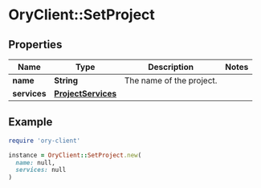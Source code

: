 # OryClient::SetProject

## Properties

| Name | Type | Description | Notes |
| ---- | ---- | ----------- | ----- |
| **name** | **String** | The name of the project. |  |
| **services** | [**ProjectServices**](ProjectServices.md) |  |  |

## Example

```ruby
require 'ory-client'

instance = OryClient::SetProject.new(
  name: null,
  services: null
)
```

